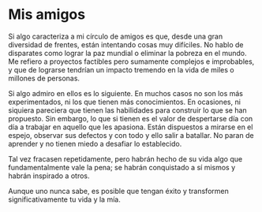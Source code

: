 # Mis amigos

Si algo caracteriza a mi círculo de amigos es que, desde una gran diversidad de frentes, están intentando cosas muy difíciles. No hablo de disparates como lograr la paz mundial o eliminar la pobreza en el mundo. Me refiero a proyectos factibles pero sumamente complejos e improbables, y que de lograrse tendrían un impacto tremendo en la vida de miles o millones de personas. 

Si algo admiro en ellos es lo siguiente. En muchos casos no son los más experimentados, ni los que tienen más conocimientos. En ocasiones, ni siquiera pareciera que tienen las habilidades para construir lo que se han propuesto. Sin embargo, lo que si tienen es el valor de despertarse día con día a trabajar en aquello que les apasiona. Están dispuestos a mirarse en el espejo, observar sus defectos y con todo y ello salir a batallar. No paran de aprender y no tienen miedo a desafiar lo establecido.

Tal vez fracasen repetidamente, pero habrán hecho de su vida algo que fundamentalmente vale la pena; se habrán conquistado a sí mismos y habrán inspirado a otros.

Aunque uno nunca sabe, es posible que tengan éxito y transformen significativamente tu vida y la mía.